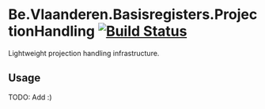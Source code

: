 # Be.Vlaanderen.Basisregisters.ProjectionHandling [![Build Status](https://github.com/Informatievlaanderen/projection-handling/workflows/CI/badge.svg)](https://github.com/Informatievlaanderen/projection-handling/actions)

Lightweight projection handling infrastructure.

## Usage

TODO: Add :)
